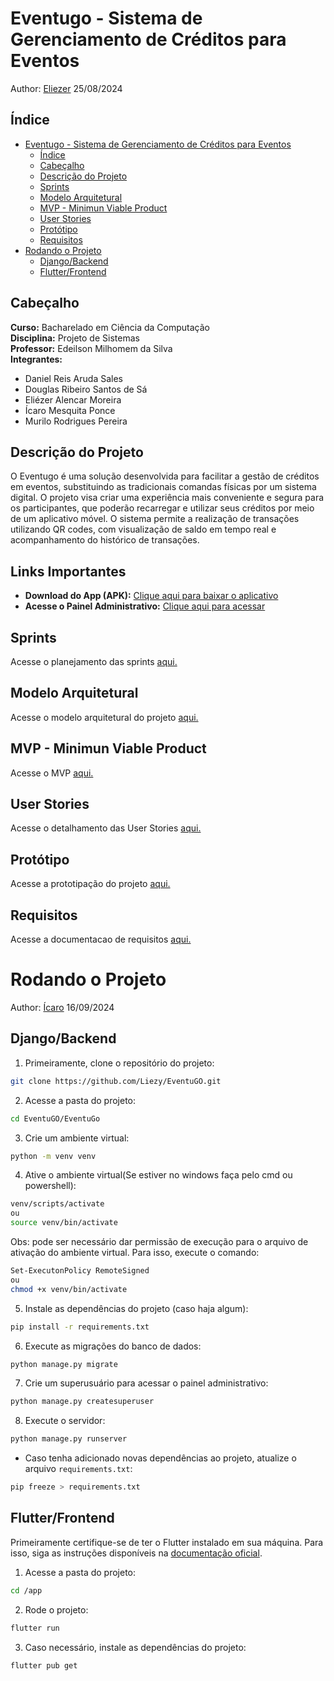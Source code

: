 # Eventugo - Sistema de Gerenciamento de Créditos para Eventos

Author: [Eliezer](https://github.com/Liezy) 25/08/2024

## Índice

- [Eventugo - Sistema de Gerenciamento de Créditos para Eventos](#eventugo---sistema-de-gerenciamento-de-créditos-para-eventos)
  - [Índice](#índice)
  - [Cabeçalho](#cabeçalho)
  - [Descrição do Projeto](#descrição-do-projeto)
  - [Sprints](#sprints)
  - [Modelo Arquitetural](#modelo-arquitetural)
  - [MVP - Minimun Viable Product](#mvp---minimun-viable-product)
  - [User Stories](#user-stories)
  - [Protótipo](#protótipo)
  - [Requisitos](#requisitos)
- [Rodando o Projeto](#rodando-o-projeto)
  - [Django/Backend](#djangobackend)
  - [Flutter/Frontend](#flutterfrontend)

## Cabeçalho

**Curso:** Bacharelado em Ciência da Computação  
**Disciplina:** Projeto de Sistemas  
**Professor:** Edeilson Milhomem da Silva  
**Integrantes:**  
- Daniel Reis Aruda Sales  
- Douglas Ribeiro Santos de Sá  
- Eliézer Alencar Moreira  
- Ícaro Mesquita Ponce  
- Murilo Rodrigues Pereira

## Descrição do Projeto

O Eventugo é uma solução desenvolvida para facilitar a gestão de créditos em eventos, substituindo as tradicionais comandas físicas por um sistema digital. O projeto visa criar uma experiência mais conveniente e segura para os participantes, que poderão recarregar e utilizar seus créditos por meio de um aplicativo móvel. O sistema permite a realização de transações utilizando QR codes, com visualização de saldo em tempo real e acompanhamento do histórico de transações.

## Links Importantes

- **Download do App (APK):** [Clique aqui para baixar o aplicativo](https://github.com/Liezy/EventuGO/releases/download/V4.0.0/app-release.apk)
- **Acesse o Painel Administrativo:** [Clique aqui para acessar](https://1a19-200-129-179-189.ngrok-free.app/auth/login/)

## Sprints
Acesse o planejamento das sprints [aqui.](https://alluring-sail-8e9.notion.site/Sprints-fffca21a82e280b89075d5bef259910e?pvs=4)

## Modelo Arquitetural
Acesse o modelo arquitetural do projeto [aqui.](https://github.com/user-attachments/files/16748555/Modelo.Arquitetural.pdf)

## MVP - Minimun Viable Product
Acesse o MVP [aqui.](https://alluring-sail-8e9.notion.site/Defini-o-do-MVP-a0464e5c8f5444a0993eddd301fc9ce1?pvs=4)

## User Stories
Acesse o detalhamento das User Stories [aqui.](https://alluring-sail-8e9.notion.site/Detalhamento-das-User-Stories-60e8092f3edc454ea815fc32a8bf64ba?pvs=4)

## Protótipo
Acesse a prototipação do projeto [aqui.](https://www.figma.com/design/oF9N9hW6o6fzogKO31sm7A/EventuGo?node-id=0-1&t=fYKQsmzHXQXbOXxm-0)
                                                       
## Requisitos
Acesse a documentacao de requisitos [aqui.](https://www.notion.so/Requisitos-19410764685341c2ae18efe3d066648a?pvs=4)


# Rodando o Projeto 

Author: [Ícaro](https://github.com/icarompo) 16/09/2024

## Django/Backend

1. Primeiramente, clone o repositório do projeto:
```bash
git clone https://github.com/Liezy/EventuGO.git
```

2. Acesse a pasta do projeto:
```bash
cd EventuGO/EventuGo
```

3. Crie um ambiente virtual:
```bash
python -m venv venv
```

4. Ative o ambiente virtual(Se estiver no windows faça pelo cmd ou powershell):
```bash
venv/scripts/activate
ou
source venv/bin/activate
```

Obs: pode ser necessário dar permissão de execução para o arquivo de ativação do ambiente virtual. Para isso, execute o comando:
```bash
Set-ExecutonPolicy RemoteSigned 
ou
chmod +x venv/bin/activate
```

5. Instale as dependências do projeto (caso haja algum):
```bash
pip install -r requirements.txt
```

6. Execute as migrações do banco de dados:
```bash
python manage.py migrate
```

7. Crie um superusuário para acessar o painel administrativo:
```bash
python manage.py createsuperuser
```

8. Execute o servidor:
```bash
python manage.py runserver
```

+ Caso tenha adicionado novas dependências ao projeto, atualize o arquivo `requirements.txt`:
```bash
pip freeze > requirements.txt
```

## Flutter/Frontend

Primeiramente certifique-se de ter o Flutter instalado em sua máquina. Para isso, siga as instruções disponíveis na [documentação oficial](https://flutter.dev/docs/get-started/install).

1. Acesse a pasta do projeto:
```bash
cd /app
```

2. Rode o projeto:
```bash
flutter run
```

3. Caso necessário, instale as dependências do projeto:
```bash
flutter pub get
```
